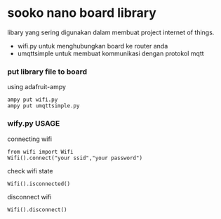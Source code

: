 # sooko nano board library

libary yang sering digunakan dalam membuat project internet of things.
- wifi.py untuk menghubungkan board ke router anda
- umqttsimple untuk membuat kommunikasi dengan protokol mqtt


### put library file to board
using adafruit-ampy


```
ampy put wifi.py
ampy put umqttsimple.py
```

### wify.py USAGE
connecting wifi
```
from wifi import Wifi
Wifi().connect("your ssid","your password")
```

check wifi state 
```
Wifi().isconnected()

```
disconnect wifi 
```
Wifi().disconnect()

```





